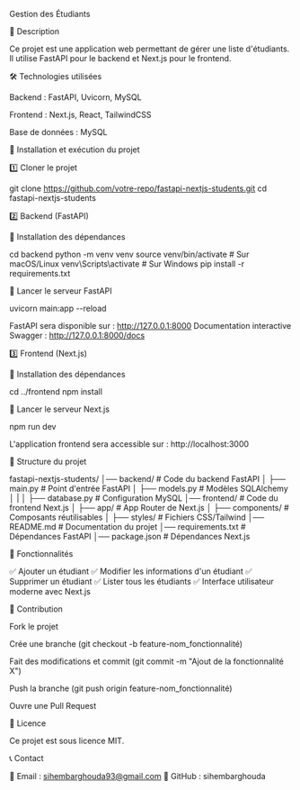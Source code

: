 Gestion des Étudiants

📌 Description

Ce projet est une application web permettant de gérer une liste d'étudiants.
Il utilise FastAPI pour le backend et Next.js pour le frontend.

🛠 Technologies utilisées

Backend : FastAPI, Uvicorn, MySQL

Frontend : Next.js, React, TailwindCSS

Base de données : MySQL

🚀 Installation et exécution du projet

1️⃣ Cloner le projet

git clone https://github.com/votre-repo/fastapi-nextjs-students.git
cd fastapi-nextjs-students

2️⃣ Backend (FastAPI)

📌 Installation des dépendances

cd backend
python -m venv venv
source venv/bin/activate  # Sur macOS/Linux
venv\Scripts\activate  # Sur Windows
pip install -r requirements.txt

🚀 Lancer le serveur FastAPI

uvicorn main:app --reload

FastAPI sera disponible sur : http://127.0.0.1:8000
Documentation interactive Swagger : http://127.0.0.1:8000/docs

3️⃣ Frontend (Next.js)

📌 Installation des dépendances

cd ../frontend
npm install

🚀 Lancer le serveur Next.js

npm run dev

L'application frontend sera accessible sur : http://localhost:3000

📂 Structure du projet

fastapi-nextjs-students/
│── backend/              # Code du backend FastAPI
│   ├── main.py           # Point d'entrée FastAPI
│   ├── models.py         # Modèles SQLAlchemy
│   |
│   ├── database.py       # Configuration MySQL
│── frontend/             # Code du frontend Next.js
│   ├── app/              # App Router de Next.js
│   ├── components/       # Composants réutilisables
│   ├── styles/           # Fichiers CSS/Tailwind
│── README.md             # Documentation du projet
│── requirements.txt      # Dépendances FastAPI
│── package.json          # Dépendances Next.js

📌 Fonctionnalités

✅ Ajouter un étudiant
✅ Modifier les informations d'un étudiant
✅ Supprimer un étudiant
✅ Lister tous les étudiants
✅ Interface utilisateur moderne avec Next.js

🤝 Contribution

Fork le projet

Crée une branche (git checkout -b feature-nom_fonctionnalité)

Fait des modifications et commit (git commit -m "Ajout de la fonctionnalité X")

Push la branche (git push origin feature-nom_fonctionnalité)

Ouvre une Pull Request

📜 Licence

Ce projet est sous licence MIT.

📞 Contact

📧 Email : sihembarghouda93@gmail.com
📌 GitHub : sihembarghouda
